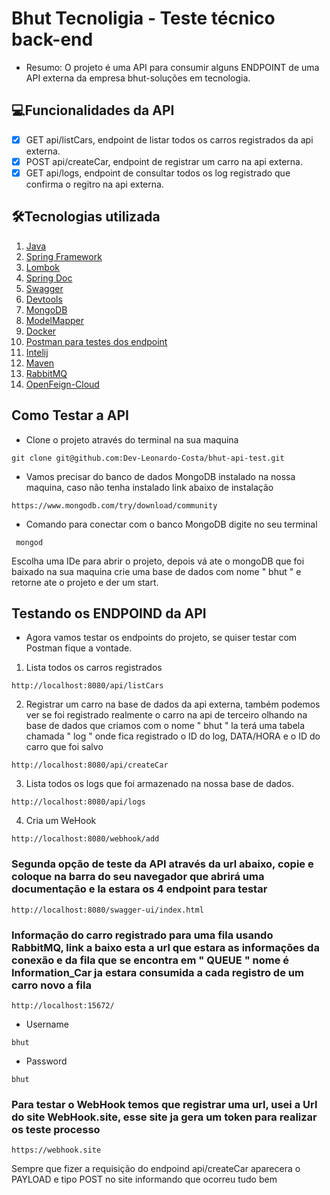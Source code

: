 # Bhut Tecnoligia - Teste técnico back-end 
- Resumo: O projeto é uma API para consumir alguns ENDPOINT de uma API externa da empresa bhut-soluções em tecnologia.

## 💻Funcionalidades da API
- [x] GET api/listCars, endpoint de listar todos os carros registrados da api externa.
- [x] POST api/createCar, endpoint de registrar um carro na api externa.  
- [x] GET api/logs, endpoint de consultar todos os log registrado que confirma o regitro na api externa.  

## 🛠Tecnologias utilizada
1.  [Java]()
2.  [Spring Framework]()
5.  [Lombok]()
6.  [Spring Doc]()
7.  [Swagger]()
8.  [Devtools]()
9.  [MongoDB]()
10. [ModelMapper]()
11. [Docker]()
12. [Postman para testes dos endpoint]()
13. [Intelij]()
14. [Maven]()
15. [RabbitMQ]()
16. [OpenFeign-Cloud]()

## Como Testar a API 
- Clone o projeto através do terminal na sua maquina
````
git clone git@github.com:Dev-Leonardo-Costa/bhut-api-test.git
````
- Vamos precisar do banco de dados MongoDB instalado na nossa maquina, caso não tenha instalado link abaixo de instalação
````
https://www.mongodb.com/try/download/community
````
- Comando para conectar com o banco MongoDB digite no seu terminal 
````
 mongod 
````
Escolha uma IDe para abrir o projeto, depois vá ate o mongoDB que foi baixado na sua maquina crie uma base de dados com nome " bhut " e retorne ate o projeto e der um start.
## Testando os ENDPOIND da API
- Agora vamos testar os endpoints do projeto, se quiser testar com Postman fique a vontade.  
1. Lista todos os carros registrados
````
http://localhost:8080/api/listCars
````
2. Registrar um carro na base de dados da api externa, também podemos ver se foi registrado realmente o carro na 
api de terceiro olhando na base de dados que criamos com o nome " bhut " la terá uma tabela chamada " log " onde fica registrado o ID do log, DATA/HORA e o ID do carro que foi salvo    
````
http://localhost:8080/api/createCar
````
3. Lista todos os logs que foi armazenado na nossa base de dados.
````
http://localhost:8080/api/logs
````
4. Cria um WeHook
````
http://localhost:8080/webhook/add
````
### Segunda opção de teste da API através da url abaixo, copie e coloque na barra do seu navegador que abrirá uma documentação e la estara os 4 endpoint para testar 
````
http://localhost:8080/swagger-ui/index.html
````
### Informação do carro registrado para uma fila usando RabbitMQ, link a baixo esta a url que estara as informações da conexão e da fila que se encontra em " QUEUE " nome é Information_Car ja estara consumida a cada registro de um carro novo a fila 
````
http://localhost:15672/
````
- Username
````
bhut
````
- Password
````
bhut
````
### Para testar o WebHook temos que registrar uma url, usei a Url do site WebHook.site, esse site ja gera um token para realizar os teste processo
````
https://webhook.site
````
Sempre que fizer a requisição do endpoind api/createCar aparecera o PAYLOAD e tipo POST no site informando que ocorreu tudo bem   



